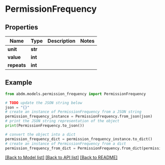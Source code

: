 # PermissionFrequency


## Properties

Name | Type | Description | Notes
------------ | ------------- | ------------- | -------------
**unit** | **str** |  | 
**value** | **int** |  | 
**repeats** | **int** |  | 

## Example

```python
from abdm.models.permission_frequency import PermissionFrequency

# TODO update the JSON string below
json = "{}"
# create an instance of PermissionFrequency from a JSON string
permission_frequency_instance = PermissionFrequency.from_json(json)
# print the JSON string representation of the object
print(PermissionFrequency.to_json())

# convert the object into a dict
permission_frequency_dict = permission_frequency_instance.to_dict()
# create an instance of PermissionFrequency from a dict
permission_frequency_from_dict = PermissionFrequency.from_dict(permission_frequency_dict)
```
[[Back to Model list]](../README.md#documentation-for-models) [[Back to API list]](../README.md#documentation-for-api-endpoints) [[Back to README]](../README.md)


